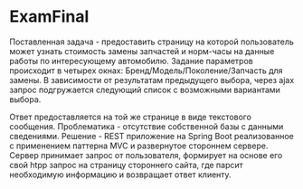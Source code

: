 # ExamFinal
Поставленная задача - предоставить страницу на которой пользователь может узнать стоимость замены запчастей и норм-часы на данные работы по интересующему автомобилю.
Задание параметров происходит в четырех окнах:
Бренд/Модель/Поколение/Запчасть для замены.
В зависимости от результатам предыдущего выбора, через ajax запрос подгружается следующий список с возможными вариантами выбора.

Ответ предоставляется на той же странице в виде текстового сообщения.
Проблематика - отсутствие собственной базы с данными сведениями.
Решение -  REST приложение на Spring Boot реализованное с применением паттерна MVC и развернутое стороннем сервере.
Сервер принимает запрос от пользователя, формирует на основе его свой htpp запрос на страницу стороннего сайта,
где парсит необходимую информацию и возвращает ответ клиенту.

